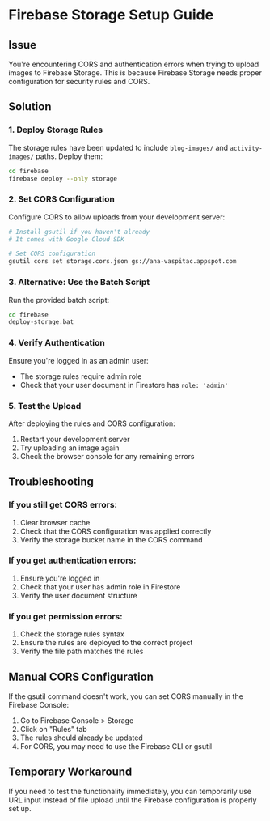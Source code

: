 # Firebase Storage Setup Guide

## Issue
You're encountering CORS and authentication errors when trying to upload images to Firebase Storage. This is because Firebase Storage needs proper configuration for security rules and CORS.

## Solution

### 1. Deploy Storage Rules
The storage rules have been updated to include `blog-images/` and `activity-images/` paths. Deploy them:

```bash
cd firebase
firebase deploy --only storage
```

### 2. Set CORS Configuration
Configure CORS to allow uploads from your development server:

```bash
# Install gsutil if you haven't already
# It comes with Google Cloud SDK

# Set CORS configuration
gsutil cors set storage.cors.json gs://ana-vaspitac.appspot.com
```

### 3. Alternative: Use the Batch Script
Run the provided batch script:

```bash
cd firebase
deploy-storage.bat
```

### 4. Verify Authentication
Ensure you're logged in as an admin user:
- The storage rules require admin role
- Check that your user document in Firestore has `role: 'admin'`

### 5. Test the Upload
After deploying the rules and CORS configuration:
1. Restart your development server
2. Try uploading an image again
3. Check the browser console for any remaining errors

## Troubleshooting

### If you still get CORS errors:
1. Clear browser cache
2. Check that the CORS configuration was applied correctly
3. Verify the storage bucket name in the CORS command

### If you get authentication errors:
1. Ensure you're logged in
2. Check that your user has admin role in Firestore
3. Verify the user document structure

### If you get permission errors:
1. Check the storage rules syntax
2. Ensure the rules are deployed to the correct project
3. Verify the file path matches the rules

## Manual CORS Configuration
If the gsutil command doesn't work, you can set CORS manually in the Firebase Console:

1. Go to Firebase Console > Storage
2. Click on "Rules" tab
3. The rules should already be updated
4. For CORS, you may need to use the Firebase CLI or gsutil

## Temporary Workaround
If you need to test the functionality immediately, you can temporarily use URL input instead of file upload until the Firebase configuration is properly set up. 